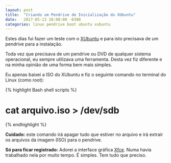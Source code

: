 ```yaml
---
layout: post
title:  "Criando um Pendrive de Inicialização do XUbuntu"
date:   2017-05-13 10:00:00 -0300
categories: linux pendrive boot ubuntu xubuntu
---
```


Estes dias fui fazer um teste com o [XUbuntu][XUbuntu] e para isto precisava de um pendrive para a instalação.

Toda vez que precisava de um pendrive ou DVD de qualquer sistema operacional, eu sempre utilizava uma ferramenta. Desta vez fiz diferente e na minha opinião de uma forma bem mais simples.

Eu apenas baixei a ISO do XUbuntu e fiz o seguinte comando no terminal do Linux (como root):

{% highlight Bash shell scripts %}
# cat arquivo.iso > /dev/sdb
{% endhighlight %}

**Cuidado:** este comando irá apagar tudo que estiver no arquivo e irá extrair os arquivos da imagem (ISO) para o pendrive.

**Só para ficar registrado:** Adorei a interface gráfica [Xfce][Xfce]. Numa havia trabalhado nela por muito tempo. É simples. Tem tudo que preciso.

[XUbuntu]: https://xubuntu.org/
[Xfce]: https://www.xfce.org/
